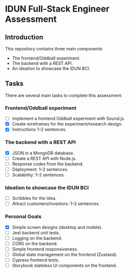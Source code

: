 # IDUN Full-Stack Engineer Assessment

## Introduction

This repository contains three main components:

- The frontend/Oddball experiment.
- The backend with a REST API.
- An ideation to showcase the IDUN BCI.

## Tasks

There are several main tasks to complete this assessment:

### Frontend/Oddball experiment

- [ ] Implement a frontend Oddball experiment with Sound.js.
- [x] Create wireframes for the experiment/research design.
- [x] Instructions 1–2 sentences.

### The backend with a REST API

- [x] JSON in a MongoDB database.
- [ ] Create a REST API with Node.js.
- [ ] Response codes from the backend.
- [ ] Deployment: 1–2 sentences.
- [ ] Scalability: 1–2 sentences.

### Ideation to showcase the IDUN BCI

- [ ] Scribbles for the idea.
- [ ] Attract customers/investors: 1–2 sentences.

### Personal Goals

- [x] Simple screen designs (desktop and mobile).
- [ ] Jest backend unit tests.
- [ ] Logging on the backend.
- [ ] CORS on the backend.
- [ ] Simple frontend responsiveness.
- [ ] Global state management on the frontend (Zustand).
- [ ] Cypress frontend tests.
- [ ] Storybook stateless UI components on the frontend.
